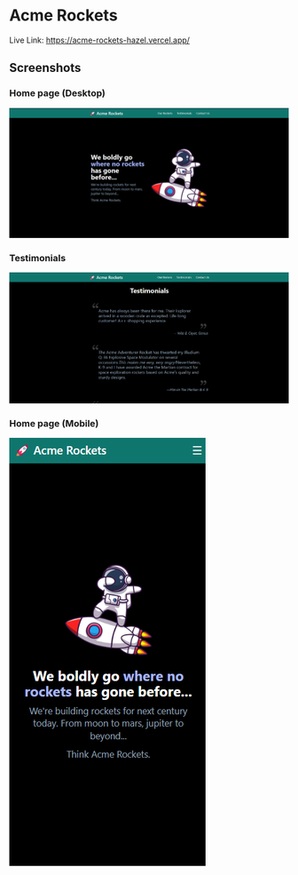 # Acme Rockets

Live Link: https://acme-rockets-hazel.vercel.app/

## Screenshots 

### Home page (Desktop)
<img src="./screenshots/desktop-home.png" alt="Home Desktop" />

### Testimonials
<img src="./screenshots/testimonials.png" alt="Testimonials" />

### Home page (Mobile)
<img src="./screenshots/mobile-home.png" alt="Home Mobile" />
